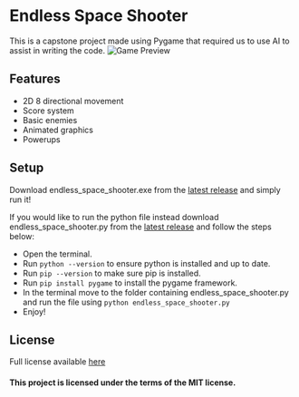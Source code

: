 # Endless Space Shooter
This is a capstone project made using Pygame that required us to use AI to assist in writing the code.
![Game Preview](https://i.imgur.com/fHPPifN.png)

## Features
- 2D 8 directional movement
- Score system
- Basic enemies
- Animated graphics
- Powerups

## Setup
Download endless_space_shooter.exe from the [latest release](https://github.com/caseyhess/endless_space_shooter/releases) and simply run it!

If you would like to run the python file instead download endless_space_shooter.py from the [latest release](https://github.com/caseyhess/endless_space_shooter/releases) and follow the steps below:
- Open the terminal.
- Run `python --version` to ensure python is installed and up to date.
- Run `pip --version` to make sure pip is installed.
- Run `pip install pygame` to install the pygame framework.
- In the terminal move to the folder containing endless_space_shooter.py and run the file using `python endless_space_shooter.py`
- Enjoy!

## License
Full license available [here](https://github.com/caseyhess/endless_space_shooter/blob/main/LICENSE)
#### This project is licensed under the terms of the **MIT** license.
